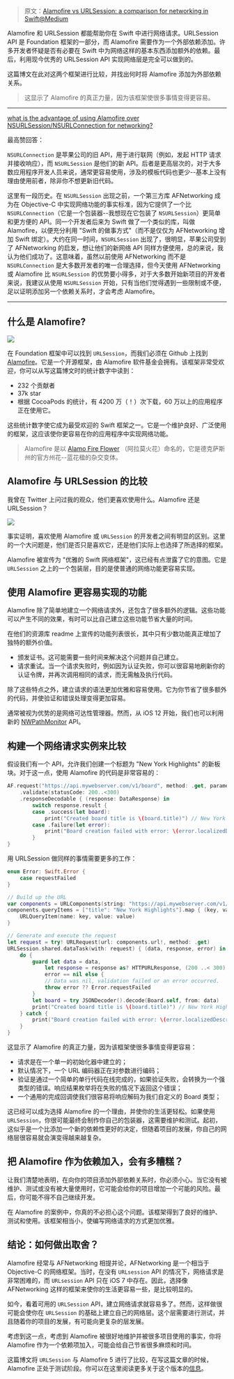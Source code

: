 > 原文：[Alamofire vs URLSession: a comparison for networking in Swift@Medium](https://medium.com/swift-programming/alamofire-vs-urlsession-a-comparison-for-networking-in-swift-c6cb3bc9f3b8)

Alamofire 和 URLSession 都能帮助你在 Swift 中进行网络请求。URLSession API 是 Foundation 框架的一部分，而 Alamofire 需要作为一个外部依赖添加。许多开发者怀疑是否有必要在 Swift 中为网络这样的基本东西添加额外的依赖。最后，利用现今优秀的 URLSession API 实现网络层是完全可以做到的。

这篇博文在此对这两个框架进行比较，并找出何时将 Alamofire 添加为外部依赖关系。

> 这显示了 Alamofire 的真正力量，因为该框架使很多事情变得更容易。

---

[what is the advantage of using Alamofire over NSURLSession/NSURLConnection for networking?](https://stackoverflow.com/questions/36470840/what-is-the-advantage-of-using-alamofire-over-nsurlsession-nsurlconnection-for-n)

最高赞回答：

`NSURLConnection` 是苹果公司的旧 API，用于进行联网（例如，发起 HTTP 请求并接收响应），而 `NSURLSession` 是他们的新 API。后者是更高层次的，对于大多数应用程序开发人员来说，通常更容易使用，涉及的模板代码也更少--基本上没有理由使用前者，除非你不想更新旧代码。

这里有一段历史。在 `NSURLSession` 出现之前，一个第三方库 AFNetworking 成为在 Objective-C 中实现网络功能的事实标准，因为它提供了一个比 `NSURLConnection`（它是一个包装器--我想现在它包装了 `NSURLSession`）更简单和更方便的 API。同一个开发者后来为 Swift 做了一个类似的库，叫做 Alamofire，以便充分利用 "Swift 的做事方式"（而不是仅仅为 AFNetworking 增加 Swift 绑定）。大约在同一时间，`NSURLSession` 出现了，很明显，苹果公司受到了 AFNetworking 的启发，想让他们的新网络 API 同样方便使用，总的来说，我认为他们成功了。这意味着，虽然以前使用 AFNetworking 而不是 `NSURLConnection` 是大多数开发者的唯一合理选择，但今天使用 AFNetworking 或 Alamofire 比 `NSURLSession` 的优势要小得多，对于大多数开始新项目的开发者来说，我建议从使用 `NSURLSession` 开始，只有当他们觉得遇到一些限制或不便，足以证明添加另一个依赖关系时，才会考虑 Alamofire。

---

## 什么是 Alamofire?

![](https://miro.medium.com/max/700/0*_u89whaUg9umY7bC.png)

在 Foundation 框架中可以找到 `URLSession`，而我们必须在 Github 上找到 [Alamofire](https://github.com/Alamofire/Alamofire)。它是一个开源框架，由 Alamofire 软件基金会拥有。该框架非常受欢迎，你可以从写这篇博文时的统计数字中读到：

* 232 个贡献者
* 37k star
* 根据 CocoaPods 的统计，有 4200 万（！）次下载，60 万以上的应用程序正在使用它。

这些统计数字使它成为最受欢迎的 Swift 框架之一。它是一个维护良好、广泛使用的框架，这应该使你更容易在你的应用程序中实现网络功能。

> Alamofire 是以 [Alamo Fire Flower](https://aggie-horticulture.tamu.edu/wildseed/alamofire.html) （阿拉莫火花）命名的，它是德克萨斯州的官方州花--蓝花楹的杂交变体。



## Alamofire 与 URLSession 的比较


我曾在 Twitter 上问过我的观众，他们更喜欢使用什么。Alamofire 还是 URLSession？

![](https://twitter.com/twannl/status/1089142858848894976?ref_src=twsrc%5Etfw%7Ctwcamp%5Etweetembed%7Ctwterm%5E1089142858848894976%7Ctwgr%5E%7Ctwcon%5Es1_&ref_url=https%3A%2F%2Fcdn.embedly.com%2Fwidgets%2Fmedia.html%3Ftype%3Dtext2Fhtmlkey%3Da19fcc184b9711e1b4764040d3dc5c07schema%3Dtwitterurl%3Dhttps3A%2F%2Ftwitter.com%2Ftwannl%2Fstatus%2F1089142858848894976image%3Dhttps3A%2F%2Fi.embed.ly%2F1%2Fimage3Furl3Dhttps253A252F252Fpbs.twimg.com252Fprofile_images252F940988966362320897252F3Sez5sy8_400x400.jpg26key3Da19fcc184b9711e1b4764040d3dc5c07)


事实证明，喜欢使用 Alamofire 或 `URLSession` 的开发者之间有明显的区别。这里的一个大问题是，他们是否只是喜欢它，还是他们实际上也选择了所选择的框架。

Alamofire 被宣传为 "优雅的 Swift 网络框架"，这已经有点泄露了它的意图。它是 `URLSession` 之上的一个包装层，目的是使普通的网络功能更容易实现。


## 使用 Alamofire 更容易实现的功能


Alamofire 除了简单地建立一个网络请求外，还包含了很多额外的逻辑。这些功能可以产生不同的效果，有时可以比自己建立这些功能节省大量的时间。

在他们的资源库 readme 上宣传的功能列表很长，其中只有少数功能真正增加了独特的额外价值。

* 颁发证书。这可能需要一些时间来解决这个问题并自己建立。
* 请求重试。当一个请求失败时，例如因为认证失败，你可以很容易地刷新你的认证令牌，并再次调用相同的请求，而无需触及执行代码。

除了这些特点之外，建立请求的语法更加优雅和容易使用。它为你节省了很多额外的代码，并使验证和错误处理变得更加容易。

通常被视为优势的是网络可达性管理器。然而，从 iOS 12 开始，我们也可以利用新的 [NWPathMonitor](https://developer.apple.com/documentation/network/nwpathmonitor) API。



## 构建一个网络请求实例来比较

假设我们有一个 API，允许我们创建一个标题为 "New York Highlights" 的新板块。对于这一点，使用 Alamofire 的代码是非常容易的：

```swift
AF.request("https://api.mywebserver.com/v1/board", method: .get, parameters: ["title": "New York Highlights"])
    .validate(statusCode: 200..<300)
    .responseDecodable { (response: DataResponse) in
        switch response.result {
        case .success(let board):
            print("Created board title is \(board.title)") // New York Highlights
        case .failure(let error):
            print("Board creation failed with error: \(error.localizedDescription)")
        }
}
```

用 URLSession 做同样的事情需要更多的工作：

```swift
enum Error: Swift.Error {
    case requestFailed
}

// Build up the URL
var components = URLComponents(string: "https://api.mywebserver.com/v1/board")!
components.queryItems = ["title": "New York Highlights"].map { (key, value) in
    URLQueryItem(name: key, value: value)
}

// Generate and execute the request
let request = try! URLRequest(url: components.url!, method: .get)
URLSession.shared.dataTask(with: request) { (data, response, error) in
    do {
        guard let data = data,
            let response = response as? HTTPURLResponse, (200 ..< 300) ~= response.statusCode,
            error == nil else {
            // Data was nil, validation failed or an error occurred.
            throw error ?? Error.requestFailed
        }
        let board = try JSONDecoder().decode(Board.self, from: data)
        print("Created board title is \(board.title)") // New York Highlights
    } catch {
        print("Board creation failed with error: \(error.localizedDescription)")
    }
}
```

这显示了 Alamofire 的真正力量，因为该框架使很多事情变得更容易：

* 请求是在一个单一的初始化器中建立的；
* 默认情况下，一个 URL 编码器正在对参数进行编码；
* 验证是通过一个简单的单行代码在线完成的，如果验证失败，会转换为一个强类型的错误。响应结果枚举将在失败的情况下返回这个错误；
* 一个通用的完成回调使我们很容易将响应解码为我们自定义的 Board 类型；

这已经可以成为选择 Alamofire 的一个理由，并使你的生活更轻松。如果使用 `URLSession`，你很可能最终会制作你自己的包装器，这需要维护和测试。起初，这似乎是一个比添加一个新的依赖性更好的决定，但随着项目的发展，你自己的网络层很容易就会演变得越来越复杂。



## 把 Alamofire 作为依赖加入，会有多糟糕？

让我们清楚地表明，在向你的项目添加外部依赖关系时，你必须小心。当它没有被维护、测试或没有被大量使用时，它可能会给你的项目增加一个可能的风险。最后，你可能不得不自己继续开发。

在 Alamofire 的案例中，你真的不必担心这个问题。该框架得到了良好的维护、测试和使用。该框架相当小，使编写网络请求的方式更加优雅。



## 结论：如何做出取舍？

Alamofire 经常与 AFNetworking 相提并论，AFNetworking 是一个相当于 Objective-C 的网络框架。当时，在没有 `URLsession` API 的情况下，网络请求是非常困难的，而 `URLsession` API 只在 iOS 7 中存在。因此，选择像 AFNetworking 这样的框架来使你的生活更容易一些，是比较明显的。

如今，看着可用的 `URLSession` API，建立网络请求就容易多了。然而，这样做很可能会使你在 `URLSession` 的基础上建立自己的网络层。这个层需要进行测试，并且随着你的项目的发展，有可能向更复杂的层发展。

考虑到这一点，考虑到 Alamofire 被很好地维护并被很多项目使用的事实，你将 Alamofire 作为一个依赖项加入，可能会给自己节省很多麻烦和时间。

这篇博文将 `URLSession` 与 Alamofire 5 进行了比较，在写这篇文章的时候，Alamofire 正处于测试阶段。你可以在这里阅读更多关于这个版本的[信息](https://forums.swift.org/t/alamofire-5-one-year-in-the-making-now-in-beta/18865)。










